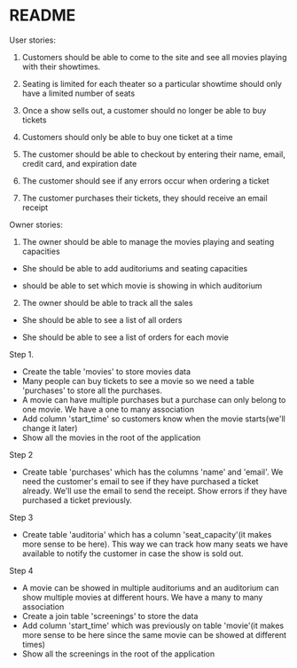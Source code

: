 # README

User stories:

1. Customers should be able to come to the site and see all movies playing with their showtimes.

2. Seating is limited for each theater so a particular showtime should only have a limited number of seats

3. Once a show sells out, a customer should no longer be able to buy tickets

4. Customers should only be able to buy one ticket at a time

5. The customer should be able to checkout by entering their name, email, credit card, and expiration date

6. The customer should see if any errors occur when ordering a ticket

7. The customer purchases their tickets, they should receive an email receipt

Owner stories:

1. The owner should be able to manage the movies playing and seating capacities

  * She should be able to add auditoriums and seating capacities

  * should be able to set which movie is showing in which auditorium

2. The owner should be able to track all the sales

  * She should be able to see a list of all orders

  * She should be able to see a list of orders for each movie

Step 1.
  - Create the table 'movies' to store movies data
  - Many people can buy tickets to see a movie so we need a table 'purchases'
  to store all the purchases.
  - A movie can have multiple purchases but a purchase can only belong to one movie. We have a one to
  many association
  - Add column 'start_time' so customers know when the movie starts(we'll change it later)
  - Show all the movies in the root of the application

Step 2
  - Create table 'purchases' which has the columns 'name' and 'email'. We need the customer's
  email to see if they have purchased a ticket already. We'll use the email to send the receipt.
  Show errors if they have purchased a ticket previously.

Step 3
  - Create table 'auditoria' which has a column 'seat_capacity'(it makes more sense to be here). This way we can track how many seats we have available to notify the customer in case the show is sold out.

Step 4
  - A movie can be showed in multiple auditoriums and an auditorium can show
  multiple movies at different hours. We have a many to many association
  - Create a join table 'screenings' to store the data
  - Add column 'start_time' which was previously on table 'movie'(it makes more sense to be here since the same movie can be showed at different times)
  - Show all the screenings in the root of the application

